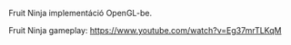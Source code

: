 Fruit Ninja implementáció OpenGL-be.

Fruit Ninja gameplay: https://www.youtube.com/watch?v=Eg37mrTLKqM
